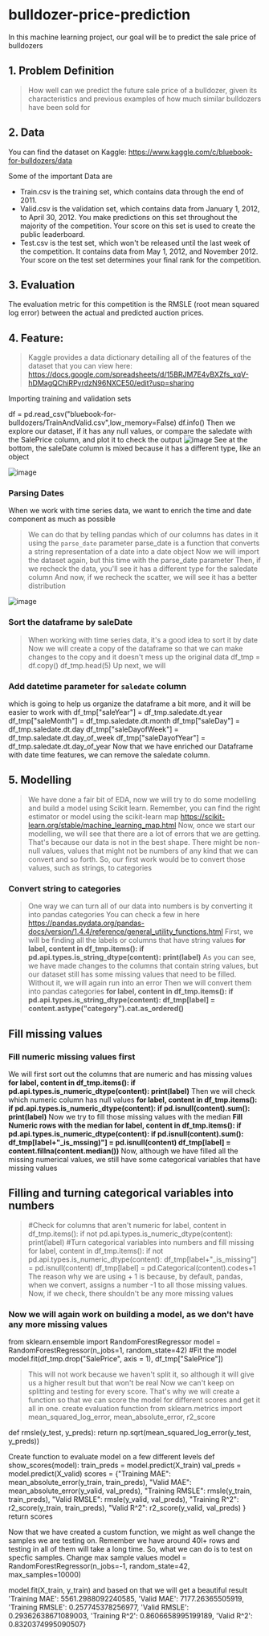 # bulldozer-price-prediction
In this machine learning project, our goal will be to predict the sale price of bulldozers
## 1. Problem Definition
> How well can we predict the future sale price of a bulldozer, given its characteristics and previous examples of how much similar bulldozers have been sold for
## 2. Data
You can find the dataset on Kaggle: https://www.kaggle.com/c/bluebook-for-bulldozers/data

Some of the important Data are
* Train.csv is the training set, which contains data through the end of 2011.
* Valid.csv is the validation set, which contains data from January 1, 2012, to April 30, 2012. You make predictions on this set throughout the majority of  the competition. Your score on this set is used to create the public leaderboard.
* Test.csv is the test set, which won't be released until the last week of the competition. It contains data from May 1, 2012, and November 2012. Your score on the test set determines your final rank for the competition.
## 3. Evaluation
The evaluation metric for this competition is the RMSLE (root mean squared log error) between the actual and predicted auction prices.
## 4. Feature:
> Kaggle provides a data dictionary detailing all of the features of the dataset that you can view here: https://docs.google.com/spreadsheets/d/15BRJM7E4vBXZfs_xqV-hDMagQChiRPyrdzN96NXCE50/edit?usp=sharing

Importing training and validation sets
 
df = pd.read_csv("bluebook-for-bulldozers/TrainAndValid.csv",low_memory=False)
df.info()
Then we explore our dataset, if it has any null values, or compare the saledate with the SalePrice column, and plot it to check the output 
![image](https://github.com/user-attachments/assets/15bc34b6-7a84-44d8-bfb1-7a71ee2677b6)
See at the bottom, the saleDate column is mixed because it has a different type, like an object

![image](https://github.com/user-attachments/assets/0726b9a3-3ca5-4484-a336-1bdc5e926ae3)
### Parsing Dates
When we work with time series data, we want to enrich the time and date component as much as possible
>We can do that by telling pandas which of our columns has dates in it using the `parse_date` parameter
>parse_date is a function that converts a string representation of a date into a date object
Now we will import the dataset again, but this time with the parse_date parameter
Then, if we recheck the data, you'll see it has a different type for the saledate column
And now, if we recheck the scatter, we will see it has a better distribution

![image](https://github.com/user-attachments/assets/a3ae1e96-f22f-4440-a653-a9e13b39624e)
### Sort the dataframe by saleDate
> When working with time series data, it's a good idea to sort it by date
Now we will create a copy of the dataframe so that we can make changes to the copy and it doesn't mess up the original data
df_tmp = df.copy()
df_tmp.head(5)
Up next, we will
### Add datetime parameter for `saledate` column
which is going to help us organize the dataframe a bit more, and it will be easier to work with
df_tmp["saleYear"] = df_tmp.saledate.dt.year
df_tmp["saleMonth"] = df_tmp.saledate.dt.month
df_tmp["saleDay"] = df_tmp.saledate.dt.day
df_tmp["saleDayofWeek"] = df_tmp.saledate.dt.day_of_week
df_tmp["saleDayofYear"] = df_tmp.saledate.dt.day_of_year
Now that we have enriched our Dataframe with date time features, we can remove the saledate column.
## 5. Modelling
> We have done a fair bit of EDA, now we will try to do some modelling and build a model using Scikit learn.
Remember, you can find the right estimator or model using the scikit-learn map
> https://scikit-learn.org/stable/machine_learning_map.html
Now, once we start our modelling, we will see that there are a lot of errors that we are getting. That's because our data is not in the best shape. There might be non-null values, values that might not be numbers of any kind that we can convert and so forth.
So, our first work would be to convert those values, such as strings, to categories
### Convert string to categories
> One way we can turn all of our data into numbers is by converting it into pandas categories
> You can check a few in here https://pandas.pydata.org/pandas-docs/version/1.4.4/reference/general_utility_functions.html
First, we will be finding all the labels or columns that have string values
**for label, content in df_tmp.items():
    if pd.api.types.is_string_dtype(content):
        print(label)**
As you can see, we have made changes to the columns that contain string values, but our dataset still has some missing values that need to be filled. Without it, we will again run into an error 
Then we will convert them into pandas categories
**for label, content in df_tmp.items():
    if pd.api.types.is_string_dtype(content):
        df_tmp[label] = content.astype("category").cat.as_ordered()**
## Fill missing values
### Fill numeric missing values first
We will first sort out the columns that are numeric and has missing values
**for label, content in df_tmp.items():
    if pd.api.types.is_numeric_dtype(content):
        print(label)**
 Then we will check which numeric column has null values
**for label, content in df_tmp.items():
    if pd.api.types.is_numeric_dtype(content):
        if pd.isnull(content).sum():
            print(label)**
 Now we try to fill those missing values with the median
 **Fill Numeric rows with the median
for label, content in df_tmp.items():
    if pd.api.types.is_numeric_dtype(content):
        if pd.isnull(content).sum():
          df_tmp[label+"_is_mssing)"] = pd.isnull(content)
          df_tmp[label] = content.fillna(content.median())**
Now, although we have filled all the missing numerical values, we still have some categorical variables that have missing values
## Filling and turning categorical variables into numbers
> #Check for columns that aren't numeric
for label, content in df_tmp.items():
    if not pd.api.types.is_numeric_dtype(content):
        print(label)
> #Turn categorical variables into numbers and fill missing
for label, content in df_tmp.items():
    if not pd.api.types.is_numeric_dtype(content):
        df_tmp[label+"_is_missing"] = pd.isnull(content)
        df_tmp[label] = pd.Categorical(content).codes+1
The reason why we are using + 1 is because, by default, pandas, when we convert, assigns a number -1 to all those missing values.
Now, if we check, there shouldn't be any more missing values 
        
### Now we will again work on building a model, as we don't have any more missing values
from sklearn.ensemble import RandomForestRegressor
model = RandomForestRegressor(n_jobs=1, random_state=42)
#Fit the model
model.fit(df_tmp.drop("SalePrice", axis = 1), df_tmp["SalePrice"])
> This will not work because we haven't split it, so although it will give us a higher result but that won't be real
Now we can't keep on splitting and testing for every score. That's why we will create a function so that we can score the model for different scores and get it all in one.
create evaluation function
from sklearn.metrics import mean_squared_log_error, mean_absolute_error, r2_score

def rmsle(y_test, y_preds):
    return np.sqrt(mean_squared_log_error(y_test, y_preds))

Create function to evaluate model on a few different levels
def show_scores(model):
    train_preds = model.predict(X_train)
    val_preds = model.predict(X_valid)
    scores = {"Training MAE": mean_absolute_error(y_train, train_preds),
             "Valid MAE": mean_absolute_error(y_valid, val_preds),
              "Training RMSLE": rmsle(y_train, train_preds),
              "Valid RMSLE": rmsle(y_valid, val_preds),
              "Training R^2": r2_score(y_train, train_preds),
              "Valid R^2": r2_score(y_valid, val_preds)
             }
    return scores

 Now that we have created a custom function, we might as well change the samples we are testing on.
 Remember we have around 40l+ rows and testing in all of them will take a long time.
 So, what we can do is to test on specfic samples.
 Change max sample values
model = RandomForestRegressor(n_jobs=-1, random_state=42, max_samples=10000)

model.fit(X_train, y_train)
and based on that we will get a beautiful result
'Training MAE': 5561.2988092240585,
 'Valid MAE': 7177.26365505919,
 'Training RMSLE': 0.257745378256977,
 'Valid RMSLE': 0.29362638671089003,
 'Training R^2': 0.8606658995199189,
 'Valid R^2': 0.8320374995090507}

